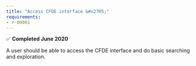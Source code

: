 ```yaml
---
title: "Access CFDE interface &#x2705;"
requirements:
- r-00001
---
```

&#x2705; **Completed June 2020**

A user should be able to access the CFDE interface and do basic searching and exploration.
